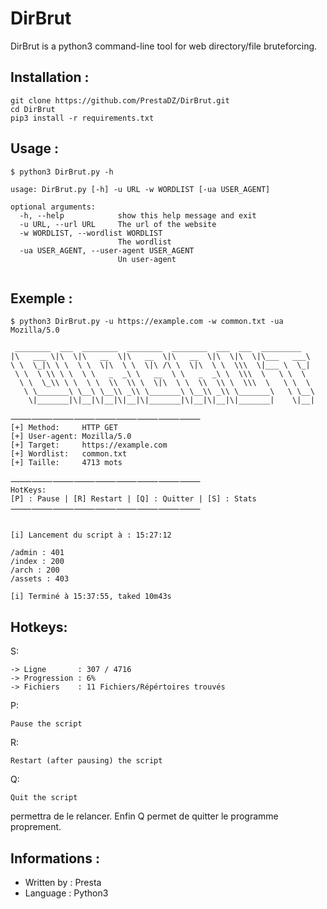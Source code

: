 # DirBrut

DirBrut is a python3 command-line tool for web directory/file bruteforcing.


## Installation :
```
git clone https://github.com/PrestaDZ/DirBrut.git 
cd DirBrut
pip3 install -r requirements.txt
```

## Usage :

```
$ python3 DirBrut.py -h

usage: DirBrut.py [-h] -u URL -w WORDLIST [-ua USER_AGENT]

optional arguments:
  -h, --help            show this help message and exit
  -u URL, --url URL     The url of the website
  -w WORDLIST, --wordlist WORDLIST
                        The wordlist
  -ua USER_AGENT, --user-agent USER_AGENT
                        Un user-agent
                        
```


## Exemple :

```
$ python3 DirBrut.py -u https://example.com -w common.txt -ua Mozilla/5.0

 ________  ___  ________  ________  ________  ___  ___  _________
|\   ___ \|\  \|\   __  \|\   __  \|\   __  \|\  \|\  \|\___   ___\
\ \  \_|\ \ \  \ \  \|\  \ \  \|\ /\ \  \|\  \ \  \\\  \|___ \  \_|
 \ \  \ \\ \ \  \ \   _  _\ \   __  \ \   _  _\ \  \\\  \   \ \  \
  \ \  \_\\ \ \  \ \  \\  \\ \  \|\  \ \  \\  \\ \  \\\  \   \ \  \
   \ \_______\ \__\ \__\\ _\\ \_______\ \__\\ _\\ \_______\   \ \__\
    \|_______|\|__|\|__|\|__|\|_______|\|__|\|__|\|_______|    \|__|

⸻⸻⸻⸻⸻⸻⸻⸻⸻
[+] Method:     HTTP GET
[+] User-agent: Mozilla/5.0
[+] Target:     https://example.com
[+] Wordlist:   common.txt
[+] Taille:     4713 mots

⸻⸻⸻⸻⸻⸻⸻⸻⸻
HotKeys:
[P] : Pause | [R] Restart | [Q] : Quitter | [S] : Stats
⸻⸻⸻⸻⸻⸻⸻⸻⸻


[i] Lancement du script à : 15:27:12

/admin : 401
/index : 200
/arch : 200
/assets : 403

[i] Terminé à 15:37:55, taked 10m43s

```

## Hotkeys:

S:
```
-> Ligne       : 307 / 4716 
-> Progression : 6%
-> Fichiers    : 11 Fichiers/Répértoires trouvés
```

P:
```
Pause the script
```

R:
```
Restart (after pausing) the script
```

Q:
```
Quit the script
```

permettra de le relancer. Enfin Q permet de quitter le programme proprement.


## Informations :

- Written by : Presta
- Language : Python3
